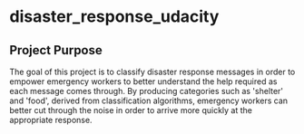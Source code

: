 # disaster_response_udacity

## Project Purpose
The goal of this project is to classify disaster response messages in order to empower emergency workers to better understand the help required as each message comes through. By producing categories such as 'shelter' and 'food', derived from classification algorithms, emergency workers can better cut through the noise in order to arrive more quickly at the appropriate response.
